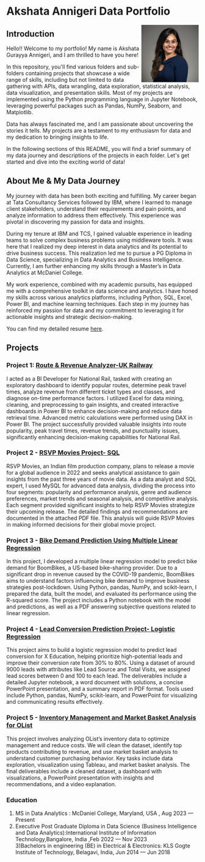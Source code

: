 
# Akshata Annigeri Data Portfolio
<img align="right" width="150" height="150" src="https://github.com/AkshataAnnigeri/photo/blob/main/headshot_edited.JPG">

## Introduction
Hello!!
Welcome to my portfolio! My name is Akshata Gurayya Annigeri, and I am thrilled to have you here!

In this repository, you'll find various folders and sub-folders containing projects that showcase a wide range of skills, including but not limited to data gathering with APIs, data wrangling, data exploration, statistical analysis, data visualization, and presentation skills. Most of my projects are implemented using the Python programming language in Jupyter Notebook, leveraging powerful packages such as Pandas, NumPy, Seaborn, and Matplotlib.

Data has always fascinated me, and I am passionate about uncovering the stories it tells. My projects are a testament to my enthusiasm for data and my dedication to bringing insights to life.

In the following sections of this README, you will find a brief summary of my data journey and descriptions of the projects in each folder. Let's get started and dive into the exciting world of data!

## About Me & My Data Journey
My journey with data has been both exciting and fulfilling. My career began at Tata Consultancy Services followed by IBM, where I learned to manage client stakeholders, understand their requirements and pain points, and analyze information to address them effectively. This experience was pivotal in discovering my passion for data and insights.

During my tenure at IBM and TCS, I gained valuable experience in leading teams to solve complex business problems using middleware tools. It was here that I realized my deep interest in data analytics and its potential to drive business success. This realization led me to pursue a PG Diploma in Data Science, specializing in Data Analytics and Business Intelligence. Currently, I am further enhancing my skills through a Master’s in Data Analytics at McDaniel College.

My work experience, combined with my academic pursuits, has equipped me with a comprehensive toolkit in data science and analytics. I have honed my skills across various analytics platforms, including Python, SQL, Excel, Power BI, and machine learning techniques. Each step in my journey has reinforced my passion for data and my commitment to leveraging it for actionable insights and strategic decision-making.

You can find my detailed resume [here](https://github.com/AkshataAnnigeri/resume/blob/main/Akshata_Gurayya_Annigeri_Resume.pdf).


## Projects
### Project 1: [Route & Revenue Analyzer-UK Railway](https://github.com/AkshataAnnigeri/Route-and-Revenue-Analyzer)
I acted as a BI Developer for National Rail, tasked with creating an exploratory dashboard to identify popular routes, determine peak travel times, analyze revenue from different ticket types and classes, and diagnose on-time performance factors. I utilized Excel for data mining, cleaning, and preprocessing to gain insights, and created interactive dashboards in Power BI to enhance decision-making and reduce data retrieval time. Advanced metric calculations were performed using DAX in Power BI. The project successfully provided valuable insights into route popularity, peak travel times, revenue trends, and punctuality issues, significantly enhancing decision-making capabilities for National Rail.

### Project 2 - [RSVP Movies Project- SQL](https://github.com/AkshataAnnigeri/RSVP-Movies-Project--SQL)
RSVP Movies, an Indian film production company, plans to release a movie for a global audience in 2022 and seeks analytical assistance to gain insights from the past three years of movie data. As a data analyst and SQL expert, I used MySQL for advanced data analysis, dividing the process into four segments: popularity and performance analysis, genre and audience preferences, market trends and seasonal analysis, and competitive analysis. Each segment provided significant insights to help RSVP Movies strategize their upcoming release. The detailed findings and recommendations are documented in the attached PDF file. This analysis will guide RSVP Movies in making informed decisions for their global movie project.

### Project 3 - [Bike Demand Prediction Using Multiple Linear Regression](https://github.com/AkshataAnnigeri/Bike-Demand-Prediction-Using-Multiple-Linear-Regression)
In this project, I developed a multiple linear regression model to predict bike demand for BoomBikes, a US-based bike-sharing provider. Due to a significant drop in revenue caused by the COVID-19 pandemic, BoomBikes aims to understand factors influencing bike demand to improve business strategies post-lockdown. Using Python, pandas, NumPy, and scikit-learn, I prepared the data, built the model, and evaluated its performance using the R-squared score. The project includes a Python notebook with the model and predictions, as well as a PDF answering subjective questions related to linear regression.

### Project 4 - [Lead Conversion Prediction Project- Logistic Regression](https://github.com/AkshataAnnigeri/Leadscore)
This project aims to build a logistic regression model to predict lead conversion for X Education, helping prioritize high-potential leads and improve their conversion rate from 30% to 80%. Using a dataset of around 9000 leads with attributes like Lead Source and Total Visits, we assigned lead scores between 0 and 100 to each lead. The deliverables include a detailed Jupyter notebook, a word document with solutions, a concise PowerPoint presentation, and a summary report in PDF format. Tools used include Python, pandas, NumPy, scikit-learn, and PowerPoint for visualizing and communicating results effectively.

### Project 5 - [Inventory Management and Market Basket Analysis for OList](https://github.com/AkshataAnnigeri/Inventory-Management-and-Market-Basket-Analysis-for-OList)
This project involves analyzing OList’s inventory data to optimize management and reduce costs. We will clean the dataset, identify top products contributing to revenue, and use market basket analysis to understand customer purchasing behavior. Key tasks include data exploration, visualization using Tableau, and market basket analysis. The final deliverables include a cleaned dataset, a dashboard with visualizations, a PowerPoint presentation with insights and recommendations, and a video explanation.

### Education
1) MS in Data Analytics : McDaniel College, Maryland, USA , Aug 2023 — Present                                                                   
2) Executive Post Graduate Diploma in Data Science (Business Intelligence and Data Analytics):International Institute of Information Technology,Bangalore, India ,Feb 2022 — Nov 2023     
3)Bachelors in engineering (BE) in Electrical & Electronics: KLS Gogte Institute of Technology, Belagavi, India, Jun 2014 — Jun 2018


